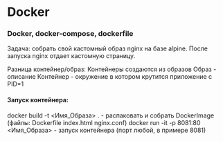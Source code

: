 # Docker

### Docker, docker-compose, dockerfile

Задача: собрать свой кастомный образ nginx на базе alpine. После запуска nginx отдает кастомную страницу. 

Разница контейнер/образ: 
Контейнеры создаются из образов 
Образ - описание 
Контейнер - окружение в котором крутится приложение с PID=1 


####  Запуск контейнера:
docker build -t <Имя_Образа> .  - распаковать и собрать DockerImage (файлы: Dockerfile  index.html  nginx.conf)
docker run -it -p 8081:80 <Имя_Образа>  - запуск контейнера (порт любой, в примере 8081)


